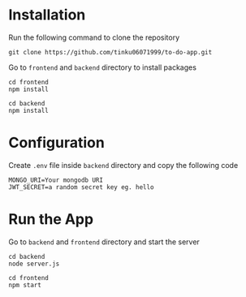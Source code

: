 # Installation

Run the following command to clone the repository

```
git clone https://github.com/tinku06071999/to-do-app.git
```

Go to `frontend` and `backend` directory to install packages

```
cd frontend
npm install
```

```
cd backend
npm install
```

# Configuration

Create `.env` file inside `backend` directory and copy the following code

```
MONGO_URI=Your mongodb URI
JWT_SECRET=a random secret key eg. hello
```

# Run the App

Go to `backend` and `frontend` directory and start the server

```
cd backend
node server.js
```

```
cd frontend
npm start
```
